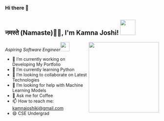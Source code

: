 ### Hi there 👋
<h2>नमस्ते (Namaste)🙏🏻, I'm Kamna Joshi! <img src="https://media.giphy.com/media/12oufCB0MyZ1Go/giphy.gif" width="50"></h2>
<img align='right' src="https://media.giphy.com/media/M9gbBd9nbDrOTu1Mqx/giphy.gif" width="230">
<p><em>Aspiring Software Engineer<img src="https://media.giphy.com/media/WUlplcMpOCEmTGBtBW/giphy.gif" width="30"> 
</em></p>


- 🔭 I’m currently working on Developing My Portfolio
- 🌱 I’m currently learning Python
- 👯 I’m looking to collaborate on Latest Technologies
- 🤔 I’m looking for help with Machine Learning Models
- 💬 Ask me for Coffee
- 📫 How to reach me: kamnajoshikj@gmail.com
- 😄 CSE Undergrad


